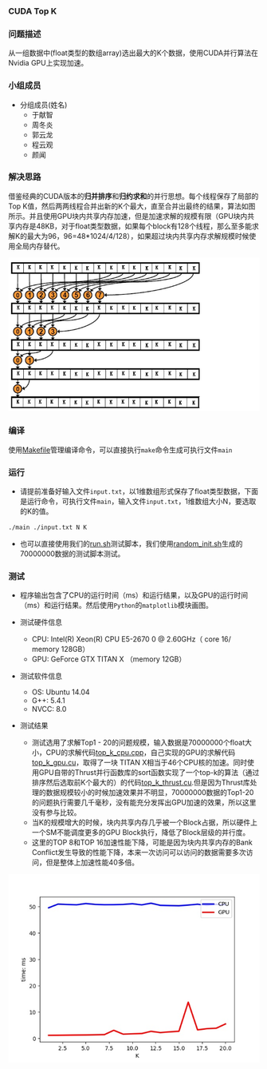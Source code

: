 ### CUDA Top K

### 问题描述

从一组数据中(float类型的数组array)选出最大的K个数据，使用CUDA并行算法在Nvidia GPU上实现加速。


### 小组成员

* 分组成员(姓名)
	* 于献智
	* 周冬炎
	* 郭云龙
	* 程云观
	* 颜闻


### 解决思路

借鉴经典的CUDA版本的**归并排序**和**归约求和**的并行思想。每个线程保存了局部的Top K值，然后两两线程合并出新的K个最大，直至合并出最终的结果，算法如图所示。并且使用GPU块内共享内存加速，但是加速求解的规模有限（GPU块内共享内存是48KB，对于float类型数据，如果每个block有128个线程，那么至多能求解K的最大为96，96=48*1024/4/128），如果超过块内共享内存求解规模时候使用全局内存替代。

![algorithm](algorithm.jpg  "algorithm")


### 编译

 使用[Makefile](Makefile)管理编译命令，可以直接执行```make```命令生成可执行文件```main```


### 运行

* 请提前准备好输入文件```input.txt```，以1维数组形式保存了float类型数据，下面是运行命令，可执行文件```main```，输入文件```input.txt```，1维数组大小N，要选取的K的值。

```bash
./main ./input.txt N K
```

* 也可以直接使用我们的[run.sh](run.sh)测试脚本，我们使用[random_init.sh](random_init.sh)生成的70000000数据的测试脚本测试。


### 测试

* 程序输出包含了CPU的运行时间（ms）和运行结果，以及GPU的运行时间（ms）和运行结果。然后使用```Python```的```matplotlib```模块画图。

* 测试硬件信息
	* CPU: Intel(R) Xeon(R) CPU E5-2670 0 @ 2.60GHz（ core 16/ memory 128GB）
	* GPU: GeForce GTX TITAN X （memory 12GB）

* 测试软件信息
	* OS: Ubuntu 14.04
	* G++: 5.4.1
	* NVCC: 8.0

* 测试结果
	* 测试选用了求解Top1 - 20的问题规模，输入数据是70000000个float大小，CPU的求解代码[top_k_cpu.cpp](top_k_cpu.cpp)，自己实现的GPU的求解代码[top_k_gpu.cu](top_k_gpu.cu)，取得了一块 TITAN X相当于46个CPU核的加速。同时使用GPU自带的Thrust并行函数库的sort函数实现了一个top-k的算法（通过排序然后选取前K个最大的）的代码[top_k_thrust.cu](top_k_thrust.cu).但是因为Thrust库处理的数据规模较小的时候加速效果并不明显，70000000数据的Top1-20的问题执行需要几千毫秒，没有能充分发挥出GPU加速的效果，所以这里没有参与比较。
	* 当K的规模增大的时候，块内共享内存几乎被一个Block占据，所以硬件上一个SM不能调度更多的GPU Block执行，降低了Block层级的并行度。
	* 这里的TOP 8和TOP 16加速性能下降，可能是因为块内共享内存的Bank Conflict发生导致的性能下降，本来一次访问可以访问的数据需要多次访问，但是整体上加速性能40多倍。
	
![result](result.jpg  "result")
